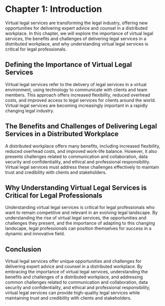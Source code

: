 Chapter 1: Introduction
=======================

Virtual legal services are transforming the legal industry, offering new opportunities for delivering expert advice and counsel in a distributed workplace. In this chapter, we will explore the importance of virtual legal services, the benefits and challenges of delivering legal services in a distributed workplace, and why understanding virtual legal services is critical for legal professionals.

Defining the Importance of Virtual Legal Services
-------------------------------------------------

Virtual legal services refer to the delivery of legal services in a virtual environment, using technology to communicate with clients and team members. This approach offers increased flexibility, reduced overhead costs, and improved access to legal services for clients around the world. Virtual legal services are becoming increasingly important in a rapidly changing legal industry.

The Benefits and Challenges of Delivering Legal Services in a Distributed Workplace
-----------------------------------------------------------------------------------

A distributed workplace offers many benefits, including increased flexibility, reduced overhead costs, and improved work-life balance. However, it also presents challenges related to communication and collaboration, data security and confidentiality, and ethical and professional responsibility. Virtual legal services must address these challenges effectively to maintain trust and credibility with clients and stakeholders.

Why Understanding Virtual Legal Services is Critical for Legal Professionals
----------------------------------------------------------------------------

Understanding virtual legal services is critical for legal professionals who want to remain competitive and relevant in an evolving legal landscape. By understanding the rise of virtual legal services, the opportunities and challenges they present, and the importance of adapting to this changing landscape, legal professionals can position themselves for success in a dynamic and innovative field.

Conclusion
----------

Virtual legal services offer unique opportunities and challenges for delivering expert advice and counsel in a distributed workplace. By embracing the importance of virtual legal services, understanding the benefits and challenges of a distributed workplace, and addressing common challenges related to communication and collaboration, data security and confidentiality, and ethical and professional responsibility, virtual legal services can provide high-quality legal services while maintaining trust and credibility with clients and stakeholders.

